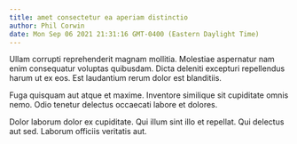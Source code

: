 ```yaml
---
title: amet consectetur ea aperiam distinctio
author: Phil Corwin
date: Mon Sep 06 2021 21:31:16 GMT-0400 (Eastern Daylight Time)
---
```

Ullam corrupti reprehenderit magnam mollitia. Molestiae aspernatur nam enim consequatur voluptas quibusdam. Dicta deleniti excepturi repellendus harum ut ex eos. Est laudantium rerum dolor est blanditiis.

 Fuga quisquam aut atque et maxime. Inventore similique sit cupiditate omnis nemo. Odio tenetur delectus occaecati labore et dolores.

 Dolor laborum dolor ex cupiditate. Qui illum sint illo et repellat. Qui delectus aut sed. Laborum officiis veritatis aut.